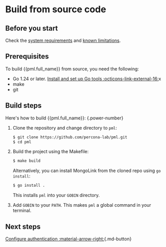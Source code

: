 # Build from source code

## Before you start

Check the [system requirements](../system-requirements.md)  and [known limitations](../limitations.md).

## Prerequisites

To build {{pml.full_name}} from source, you need the following:

- Go 1.24 or later. [Install and set up Go tools :octicons-link-external-16:](https://golang.org/doc/install)x
- make
- git

## Build steps

Here's how to build {{pml.full_name}}:
{.power-number}

1. Clone the repository and change directory to `pml`:

    ```{.bash data-prompt="$"}
    $ git clone https://github.com/percona-lab/pml.git
    $ cd pml
    ```

2. Build the project using the Makefile:

    ```{.bash data-prompt="$"}
    $ make build
    ```

    Alternatively, you can install MongoLink from the cloned repo using `go install`:

    ```{.bash data-prompt="$"}
    $ go install .
    ```

    This installs `pml` into your `GOBIN` directory. 

3. Add `GOBIN` to your `PATH`. This makes `pml` a global command in your terminal.

## Next steps

[Configure authentication :material-arrow-right:](authentication.md){.md-button}